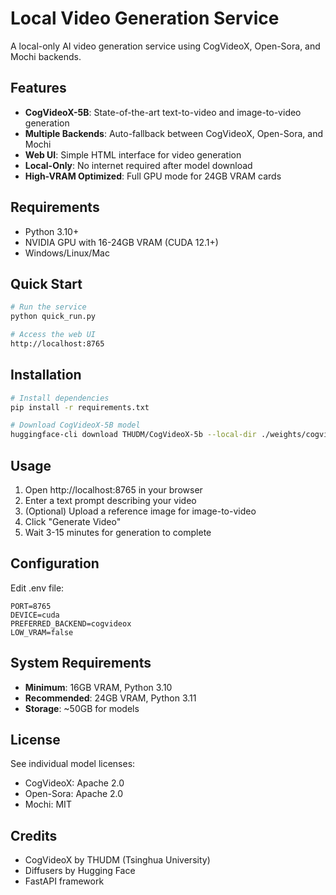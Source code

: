 # Local Video Generation Service

A local-only AI video generation service using CogVideoX, Open-Sora, and Mochi backends.

## Features

- **CogVideoX-5B**: State-of-the-art text-to-video and image-to-video generation
- **Multiple Backends**: Auto-fallback between CogVideoX, Open-Sora, and Mochi
- **Web UI**: Simple HTML interface for video generation
- **Local-Only**: No internet required after model download
- **High-VRAM Optimized**: Full GPU mode for 24GB VRAM cards

## Requirements

- Python 3.10+
- NVIDIA GPU with 16-24GB VRAM (CUDA 12.1+)
- Windows/Linux/Mac

## Quick Start

```bash
# Run the service
python quick_run.py

# Access the web UI
http://localhost:8765
```

## Installation

```bash
# Install dependencies
pip install -r requirements.txt

# Download CogVideoX-5B model
huggingface-cli download THUDM/CogVideoX-5b --local-dir ./weights/cogvideox/CogVideoX-5b
```

## Usage

1. Open http://localhost:8765 in your browser
2. Enter a text prompt describing your video
3. (Optional) Upload a reference image for image-to-video
4. Click "Generate Video"
5. Wait 3-15 minutes for generation to complete

## Configuration

Edit .env file:

```env
PORT=8765
DEVICE=cuda
PREFERRED_BACKEND=cogvideox
LOW_VRAM=false
```

## System Requirements

- **Minimum**: 16GB VRAM, Python 3.10
- **Recommended**: 24GB VRAM, Python 3.11
- **Storage**: ~50GB for models

## License

See individual model licenses:
- CogVideoX: Apache 2.0
- Open-Sora: Apache 2.0
- Mochi: MIT

## Credits

- CogVideoX by THUDM (Tsinghua University)
- Diffusers by Hugging Face
- FastAPI framework
